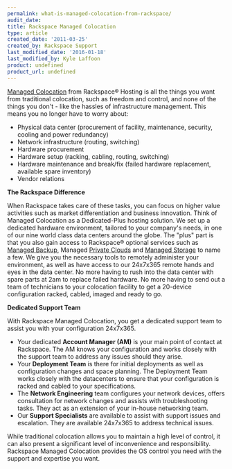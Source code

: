 ```yaml
---
permalink: what-is-managed-colocation-from-rackspace/
audit_date:
title: Rackspace Managed Colocation
type: article
created_date: '2011-03-25'
created_by: Rackspace Support
last_modified_date: '2016-01-18'
last_modified_by: Kyle Laffoon
product: undefined
product_url: undefined
---
```


[Managed Colocation](http://www.rackspace.com/managed_hosting/managed_colocation/index.php)
from Rackspace&reg; Hosting is all the things you want from traditional
colocation, such as freedom and control, and none of the things you
don't - like the hassles of infrastructure management. This means you no
longer have to worry about:

-   Physical data center (procurement of facility, maintenance,
    security, cooling and power redundancy)
-   Network infrastructure (routing, switching)
-   Hardware procurement
-   Hardware setup (racking, cabling, routing, switching)
-   Hardware maintenance and break/fix (failed hardware replacement,
    available spare inventory)
-   Vendor relations

**The Rackspace Difference**

When Rackspace takes care of these tasks, you can focus on higher value activities such as market
differentiation and business innovation. Think of Managed Colocation as
a Dedicated-Plus hosting solution. We set up a dedicated hardware
environment, tailored to your company's needs, in one of our nine world
class data centers around the globe. The "plus" part is that you also
gain access to Rackspace&reg; optional services such as [Managed Backup](http://www.rackspace.com/managed_hosting/services/storage/managedbackup.php),
Managed [Private Clouds](http://www.rackspace.com/managed_hosting/private_cloud/index.php)
and [Managed Storage](http://www.rackspace.com/managed_hosting/services/storage/index.php)
to name a few. We give you the necessary tools to remotely administer
your environment, as well as have access to our 24x7x365 remote hands
and eyes in the data center. No more having to rush into the data center
with spare parts at 2am to replace failed hardware. No more having to
send out a team of technicians to your colocation facility to get a
20-device configuration racked, cabled, imaged and ready to go.

**Dedicated Support Team**

With Rackspace Managed Colocation, you get
a dedicated support team to assist you with your configuration 24x7x365.

-   Your dedicated **Account Manager (AM)** is your main point of
    contact at Rackspace. The AM knows your configuration and works
    closely with the support team to address any issues should
    they arise.
-   Your **Deployment Team** is there for initial deployments as well as
    configuration changes and space planning. The Deployment Team works
    closely with the datacenters to ensure that your configuration is
    racked and cabled to your specifications.
-   The **Network Engineering** team configures your network devices,
    offers consultation for network changes and assists with
    troubleshooting tasks. They act as an extension of your in-house
    networking team.
-   Our **Support Specialists** are available to assist with support
    issues and escalation. They are available 24x7x365 to address
    technical issues.

While traditional colocation allows you to maintain a high level of
control, it can also present a significant level of inconvenience and
responsibility. Rackspace Managed Colocation provides the OS control you
need with the support and expertise you want.

